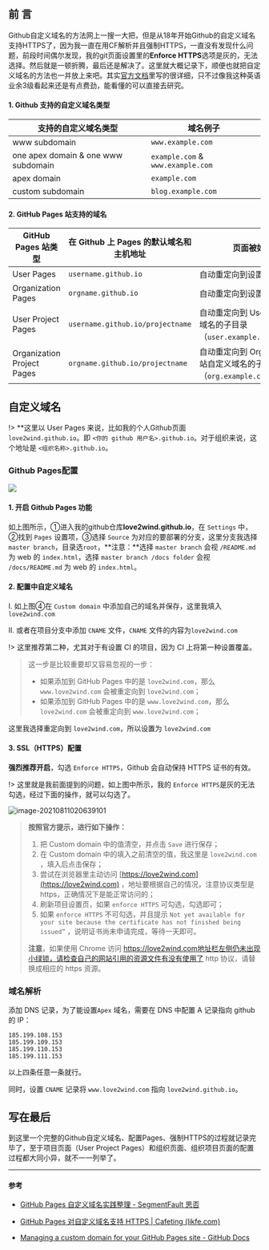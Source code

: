 ## 前 言

Github自定义域名的方法网上一搜一大把，但是从18年开始Github的自定义域名支持HTTPS了，因为我一直在用CF解析并且强制HTTPS，一直没有发现什么问题，前段时间偶尔发现，我的git页面设置里的**Enforce HTTPS**选项是灰的，无法选择。然后就是一顿折腾，最后还是解决了。这里就大概记录下，顺便也就把自定义域名的方法也一并放上来吧。其实[官方文档](https://docs.github.com/en/pages/configuring-a-custom-domain-for-your-github-pages-site/managing-a-custom-domain-for-your-github-pages-site)里写的很详细，只不过像我这种英语业余3级看起来还是有点费劲，能看懂的可以直接去研究。

#### 1. Github 支持的自定义域名类型

| 支持的自定义域名类型                | 域名例子                          |
| ----------------------------------- | --------------------------------- |
| www subdomain                       | `www.example.com`                 |
| one apex domain & one www subdomain | `example.com` & `www.example.com` |
| apex domain                         | `example.com`                     |
| custom subdomain                    | `blog.example.com`                |

#### 2. GitHub Pages 站支持的域名

| GitHub Pages 站类型        | 在 Github 上 Pages 的默认域名和主机地址 | 页面被如何重定向                                             | 自定义域名举例        |
| -------------------------- | --------------------------------------- | ------------------------------------------------------------ | --------------------- |
| User Pages                 | `username.github.io`                    | 自动重定向到设置的自定义域名                                 | `user.example.com`    |
| Organization Pages         | `orgname.github.io`                     | 自动重定向到设置的自定义域名                                 | `org.example.com`     |
| User Project Pages         | `username.github.io/projectname`        | 自动重定向到 User Pages 站自定义域名的子目录（`user.example.com/projectname`） | `project.example.com` |
| Organization Project Pages | `orgname.github.io/projectname`         | 自动重定向到 Organization Pages 站自定义域名的子目录（`org.example.com/projectname`） | `project.example.com` |

## 自定义域名

!> **这里以 User Pages 来说，比如我的个人Github页面`love2wind.github.io`。即 `<你的 github 用户名>.github.io`。对于组织来说，这个地址是 `<组织名称>.github.io`。

### Github Pages配置

![](C:\Users\Administrator\Desktop\Snipaste_2021-08-11_01-23-32.jpg)

#### 1. 开启 Github Pages 功能

如上图所示，①进入我的github仓库**love2wind.github.io**，在 `Settings` 中，②找到 `Pages` 设置项，③选择 `Source` 为对应的要部署的分支，这里分支我选择`master branch`，目录选`root`，**注意：**选择 `master branch` 会视 `/README.md` 为 web 的 `index.html`，选择 `master branch /docs folder` 会视 `/docs/README.md` 为 web 的 `index.html`。

#### 2. 配置中自定义域名

Ⅰ. 如上图④在 `Custom domain` 中添加自己的域名并保存，这里我填入`love2wind.com`

Ⅱ. 或者在项目分支中添加 `CNAME` 文件，`CNAME` 文件的内容为`love2wind.com`

!> 这里推荐第二种，尤其对于有设置 CI 的项目，因为 CI 上将第一种设置覆盖。

> 这一步是比较重要却又容易忽视的一步：
>
> - 如果添加到 GitHub Pages 中的是 `love2wind.com`，那么 `www.love2wind.com` 会被重定向到 `love2wind.com`；
> - 如果添加到 GitHub Pages 中的是 `www.love2wind.com`，那么 `love2wind.com` 会被重定向到 `www.love2wind.com`；

这里我选择重定向到 `love2wind.com`，所以设置为 `love2wind.com`

#### 3. SSL（HTTPS）配置

**强烈推荐开启**，勾选 `Enforce HTTPS`，Github 会自动保持 HTTPS 证书的有效。

!> 这里就是我前面提到的问题，如上图中所示，我的 `Enforce HTTPS`是灰的无法勾选，经过下面的操作，就可以勾选了。

![image-20210811020639101](C:\Users\Administrator\AppData\Roaming\Typora\typora-user-images\image-20210811020639101.png)

> **按照官方提示，进行如下操作：**
>
> 1.  把 Custom domain 中的值清空，并点击 `Save` 进行保存；
> 2.  在 Custom domain 中的填入之前清空的值，我这里是 `love2wind.com` ，填入后点击保存；
> 3.  尝试在浏览器里主动访问 [https://love2wind.com](https://love2wind.com) ，地址要根据自己的情况，注意协议类型是 https，正确情况下是能正常访问的；
> 4.  刷新项目设置页，如果 `enforce HTTPS` 可勾选，勾选即可；
> 5.  如果 `enforce HTTPS` 不可勾选，并且提示 `Not yet available for your site because the certificate has not finished being issued”` ，说明证书尚未申请完成，等待一天即可。
>
> **注意**，如果使用 Chrome 访问 https://love2wind.com地址栏左侧仍未出现小绿锁，请检查自己的网站引用的资源文件有没有使用了 http 协议，请替换成相应的 https 资源。

### 域名解析

添加 DNS 记录，为了能设置`Apex` 域名，需要在 DNS 中配置 A 记录指向 github 的 IP：

```accesslog
185.199.108.153
185.199.109.153
185.199.110.153
185.199.111.153
```

以上四条任意一条就行。

同时，设置 `CNAME` 记录将 `www.love2wind.com` 指向 `love2wind.github.io`。

## 写在最后

到这里一个完整的Github自定义域名、配置Pages、强制HTTPS的过程就记录完毕了，至于项目页面（User Project Pages）和组织页面、组织项目页面的配置过程都大同小异，就不一一列举了。

---

#### 参考

- [GitHub Pages 自定义域名实践整理 - SegmentFault 思否](https://segmentfault.com/a/1190000018038675)

- [GitHub Pages 对自定义域名支持 HTTPS | Cafeting (likfe.com)](https://likfe.com/2018/05/03/github-pages-custom-domains-support-https/)

- [Managing a custom domain for your GitHub Pages site - GitHub Docs](https://docs.github.com/en/pages/configuring-a-custom-domain-for-your-github-pages-site/managing-a-custom-domain-for-your-github-pages-site)